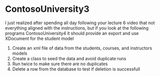 # ContosoUniversity3
I just realized after spending all day following your lecture 6 video that not everything aligned with the instructions, but if you look at the following programs ContosoUniversity4 it should provide an export and use XDocument for the student model


1. Create an xml file of data from the students, courses, and instructors models
2. Create a class to seed the data and avoid duplicate runs
3. Run twice to make sure there are no duplicates
4. Delete a row from the database to test if deletion is successfull
